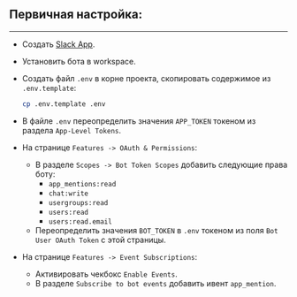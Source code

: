 ## Первичная настройка:

---

* Создать [Slack App](https://api.slack.com/apps).
* Установить бота в workspace.
* Создать файл `.env` в корне проекта, скопировать содержимое из `.env.template`:

    ```bash
    cp .env.template .env
    ```
  
* В файле `.env` переопределить значения `APP_TOKEN` токеном из раздела `App-Level Tokens`.
* На странице `Features -> OAuth & Permissions`:
  * В разделе `Scopes -> Bot Token Scopes` добавить следующие права боту:
    * `app_mentions:read`
    * `chat:write`
    * `usergroups:read`
    * `users:read`
    * `users:read.email`
  * Переопределить значения `BOT_TOKEN` в `.env` токеном из поля `Bot User OAuth Token` с этой страницы.
* На странице `Features -> Event Subscriptions`:
  * Активировать чекбокс `Enable Events`.
  * В разделе `Subscribe to bot events` добавить ивент `app_mention`.
